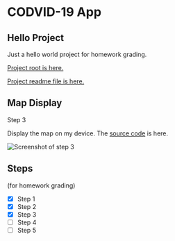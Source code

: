 <!--

Slide:
https://docs.google.com/presentation/d/1R1i_fc9uAcSylbZ0uu6gma8cF5VG0DXqznYduvO1VCQ/edit#slide=id.g729a8d16a3_0_37

    Step 1: Setup your REACT Native Environment
    https://reactnative.dev/docs/environment-setup
    
    Step 2: Go through REACT native Tutorial
    https://reactnative.dev/docs/tutorial
    
    Step 3: Develop use case to display a map.
    https://github.com/react-native-community/react-native-maps
    
    Step 4: On separate branch, exercise the CODVID-19 API (Documentation using postman)
        and display the data in your application as text.  Be fancy!  Style your results.
    https://covid19api.com/
    https://documenter.getpostman.com/view/10808728/SzS8rjbc?version=latest
    
    Step 5: Overlay the data on the maps.

-->


# CODVID-19 App

## Hello Project
Just a hello world project for homework grading.

[Project root is here.](HelloProject)

[Project readme file is here.](HelloProject/Readme.md)


## Map Display
Step 3

Display the map on my device. The [source code](steps/App_Step3.js) is here.

![Screenshot of step 3](steps/Screenshot_Step3.jpeg)


## Steps
(for homework grading)
- [X] Step 1
- [X] Step 2
- [X] Step 3
- [ ] Step 4
- [ ] Step 5
